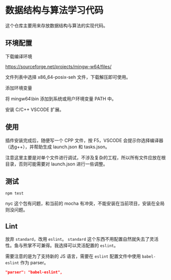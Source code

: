 # 数据结构与算法学习代码

这个仓库主要用来存放数据结构与算法的实现代码。

## 环境配置

下载编译环境

https://sourceforge.net/projects/mingw-w64/files/

文件列表中选择 x86_64-posix-seh 文件，下载解压即可使用。

添加环境变量

将 mingw64\bin 添加到系统或用户环境变量 PATH 中。

安装 C/C++ VSCODE 扩展。

## 使用

插件安装完成后，随便写一个 CPP 文件，按 F5，VSCODE 会提示你选择编译器（选g++），并帮助生成 launch.json 和 tasks.json。

注意这里主要是对单个文件进行调试，不涉及复杂的工程，所以所有文件应放在根目录，否则可能需要对 launch.json 进行一些调整。

## 测试

`npm test`

nyc 这个包有问题，和当前的 mocha 有冲突，不能安装在当前项目，安装在全局则没问题。

## Lint

放弃 `standard`，改用 `eslint`。 `standard` 这个东西不用配置自然就失去了灵活性。鱼与熊掌不可兼得。我选择可以灵活配置的 `eslint`。

需要注意的是为了支持新的 JS 语言，需要在 `eslint` 配置文件中使用 `babel-eslint` 作为 parser。

```JSON
"parser": "babel-eslint",
```
